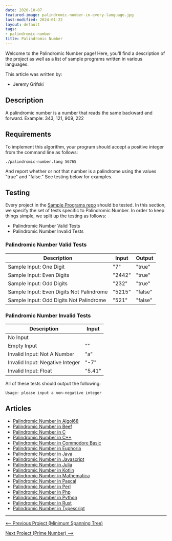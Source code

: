 ```yaml
---
date: 2020-10-07
featured-image: palindromic-number-in-every-language.jpg
last-modified: 2024-01-22
layout: default
tags:
- palindromic-number
title: Palindromic Number
---
```


Welcome to the Palindromic Number page! Here, you'll find a description of the project as well as a list of sample programs written in various languages.

This article was written by:

- Jeremy Grifski

## Description

A palindromic number is a number that reads the same backward and forward.
Example: 343, 121, 909, 222


## Requirements

To implement this algorithm, your program should accept a positive integer
from the command line as follows:

```console
./palindromic-number.lang 56765
```

And report whether or not that number is a palindrome using the values
"true" and "false." See testing below for examples.


## Testing

Every project in the [Sample Programs repo](https://github.com/TheRenegadeCoder/sample-programs) should be tested.
In this section, we specify the set of tests specific to Palindromic Number.
In order to keep things simple, we split up the testing as follows:

- Palindromic Number Valid Tests
- Palindromic Number Invalid Tests

### Palindromic Number Valid Tests

| Description | Input | Output |
| ----------- | ----- | ------ |
| Sample Input: One Digit | "7" | "true" |
| Sample Input: Even Digits | "2442" | "true" |
| Sample Input: Odd Digits | "232" | "true" |
| Sample Input: Even Digits Not Palindrome | "5215" | "false" |
| Sample Input: Odd Digits Not Palindrome | "521" | "false" |

### Palindromic Number Invalid Tests

| Description | Input |
| ----------- | ----- |
| No Input |  |
| Empty Input | "" |
| Invalid Input: Not A Number | "a" |
| Invalid Input: Negative Integer | "-7" |
| Invalid Input: Float | "5.41" |

All of these tests should output the following:

```
Usage: please input a non-negative integer
```


## Articles

- [Palindromic Number in Algol68](https://sampleprograms.io/projects/palindromic-number/algol68)
- [Palindromic Number in Beef](https://sampleprograms.io/projects/palindromic-number/beef)
- [Palindromic Number in C](https://sampleprograms.io/projects/palindromic-number/c)
- [Palindromic Number in C++](https://sampleprograms.io/projects/palindromic-number/c-plus-plus)
- [Palindromic Number in Commodore Basic](https://sampleprograms.io/projects/palindromic-number/commodore-basic)
- [Palindromic Number in Euphoria](https://sampleprograms.io/projects/palindromic-number/euphoria)
- [Palindromic Number in Java](https://sampleprograms.io/projects/palindromic-number/java)
- [Palindromic Number in Javascript](https://sampleprograms.io/projects/palindromic-number/javascript)
- [Palindromic Number in Julia](https://sampleprograms.io/projects/palindromic-number/julia)
- [Palindromic Number in Kotlin](https://sampleprograms.io/projects/palindromic-number/kotlin)
- [Palindromic Number in Mathematica](https://sampleprograms.io/projects/palindromic-number/mathematica)
- [Palindromic Number in Pascal](https://sampleprograms.io/projects/palindromic-number/pascal)
- [Palindromic Number in Perl](https://sampleprograms.io/projects/palindromic-number/perl)
- [Palindromic Number in Php](https://sampleprograms.io/projects/palindromic-number/php)
- [Palindromic Number in Python](https://sampleprograms.io/projects/palindromic-number/python)
- [Palindromic Number in Rust](https://sampleprograms.io/projects/palindromic-number/rust)
- [Palindromic Number in Typescript](https://sampleprograms.io/projects/palindromic-number/typescript)

***

<nav class="project-nav">

<div id="prev" markdown="1">

[<-- Previous Project (Minimum Spanning Tree)](https://sampleprograms.io/projects/minimum-spanning-tree)

</div>

<div id="next" markdown="1">

[Next Project (Prime Number) -->](https://sampleprograms.io/projects/prime-number)

</div>

</nav>